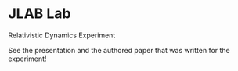 # JLAB Lab
Relativistic Dynamics Experiment 

See the presentation and the authored paper that was written for the experiment!
